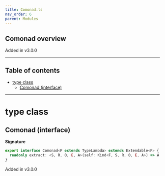 ```yaml
---
title: Comonad.ts
nav_order: 6
parent: Modules
---
```


## Comonad overview

Added in v3.0.0

---

<h2 class="text-delta">Table of contents</h2>

- [type class](#type-class)
  - [Comonad (interface)](#comonad-interface)

---

# type class

## Comonad (interface)

**Signature**

```ts
export interface Comonad<F extends TypeLambda> extends Extendable<F> {
  readonly extract: <S, R, O, E, A>(self: Kind<F, S, R, O, E, A>) => A
}
```

Added in v3.0.0
